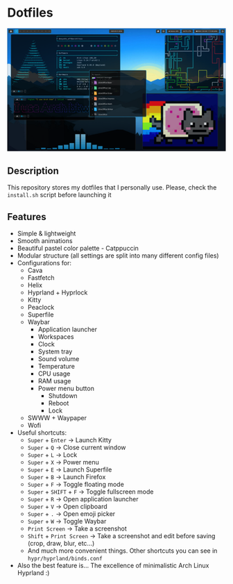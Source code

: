 # Dotfiles

![](preview.png)

## Description

This repository stores my dotfiles that I personally use. Please, check the `install.sh` script before launching it

## Features

* Simple & lightweight
* Smooth animations
* Beautiful pastel color palette - Catppuccin
* Modular structure (all settings are split into many different config files)
* Configurations for:
    + Cava
    + Fastfetch
    + Helix
    + Hyprland + Hyprlock
    + Kitty
    + Peaclock
    + Superfile
    + Waybar
        - Application launcher
        - Workspaces
        - Clock
        - System tray
        - Sound volume
        - Temperature
        - CPU usage
        - RAM usage
        - Power menu button
            - Shutdown
            - Reboot
            - Lock
    + SWWW + Waypaper
    + Wofi
* Useful shortcuts:
    + `Super` + `Enter` -> Launch Kitty
    + `Super` + `Q` -> Close current window
    + `Super` + `L` -> Lock
    + `Super` + `X` -> Power menu
    + `Super` + `E` -> Launch Superfile
    + `Super` + `B` -> Launch Firefox
    + `Super` + `F` -> Toggle floating mode
    + `Super` + `SHIFT` + `F` -> Toggle fullscreen mode
    + `Super` + `R` -> Open application launcher
    + `Super` + `V` -> Open clipboard
    + `Super` + `.` -> Open emoji picker
    + `Super` + `W` -> Toggle Waybar
    + `Print Screen` -> Take a screenshot
    + `Shift` + `Print Screen` -> Take a screenshot and edit before saving (crop, draw, blur, etc...)
    + And much more convenient things. Other shortcuts you can see in `hypr/hyprland/binds.conf`
* Also the best feature is... The excellence of minimalistic Arch Linux Hyprland :)
